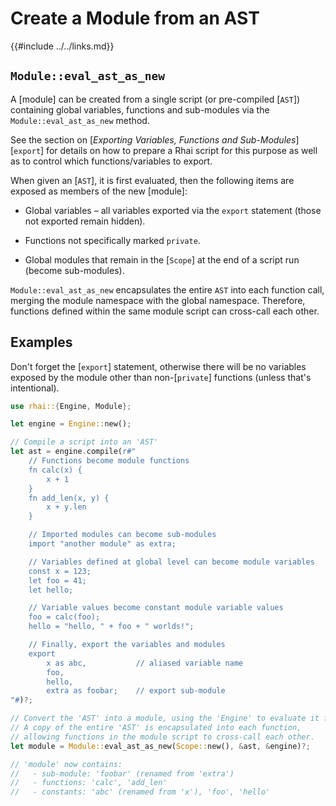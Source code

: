 Create a Module from an AST
==========================

{{#include ../../links.md}}


`Module::eval_ast_as_new`
------------------------

A [module] can be created from a single script (or pre-compiled [`AST`]) containing global variables,
functions and sub-modules via the `Module::eval_ast_as_new` method.

See the section on [_Exporting Variables, Functions and Sub-Modules_][`export`] for details on how to
prepare a Rhai script for this purpose as well as to control which functions/variables to export.

When given an [`AST`], it is first evaluated, then the following items are exposed as members of the
new [module]:

* Global variables &ndash; all variables exported via the `export` statement (those not exported remain hidden).

* Functions not specifically marked `private`.

* Global modules that remain in the [`Scope`] at the end of a script run (become sub-modules).

`Module::eval_ast_as_new` encapsulates the entire `AST` into each function call, merging the
module namespace with the global namespace.  Therefore, functions defined within the same module
script can cross-call each other.


Examples
--------

Don't forget the [`export`] statement, otherwise there will be no variables exposed by the module
other than non-[`private`] functions (unless that's intentional).

```rust
use rhai::{Engine, Module};

let engine = Engine::new();

// Compile a script into an 'AST'
let ast = engine.compile(r#"
    // Functions become module functions
    fn calc(x) {
        x + 1
    }
    fn add_len(x, y) {
        x + y.len
    }

    // Imported modules can become sub-modules
    import "another module" as extra;

    // Variables defined at global level can become module variables
    const x = 123;
    let foo = 41;
    let hello;

    // Variable values become constant module variable values
    foo = calc(foo);
    hello = "hello, " + foo + " worlds!";

    // Finally, export the variables and modules
    export
        x as abc,           // aliased variable name
        foo,
        hello,
        extra as foobar;    // export sub-module
"#)?;

// Convert the 'AST' into a module, using the 'Engine' to evaluate it first
// A copy of the entire 'AST' is encapsulated into each function,
// allowing functions in the module script to cross-call each other.
let module = Module::eval_ast_as_new(Scope::new(), &ast, &engine)?;

// 'module' now contains:
//   - sub-module: 'foobar' (renamed from 'extra')
//   - functions: 'calc', 'add_len'
//   - constants: 'abc' (renamed from 'x'), 'foo', 'hello'
```
